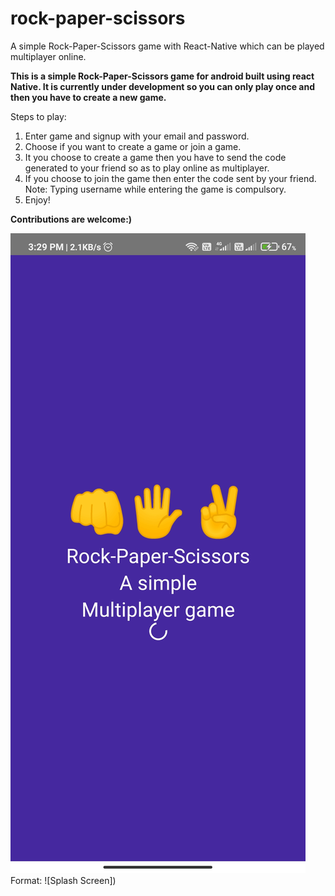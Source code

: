 # rock-paper-scissors
A simple Rock-Paper-Scissors game with React-Native which can be played multiplayer online.

**This is a simple Rock-Paper-Scissors game for android built using react Native. 
It is currently under development so you can only play once and then you have to create a new game.**

Steps to play: 
  1. Enter game and signup with your email and password.
  1. Choose if you want to create a game or join a game.
  1. It you choose to create a game then you have to send the code generated to your friend so as to play online as multiplayer.
  1. If you choose to join the game then enter the code sent by your friend.
  Note: Typing username while entering the game is compulsory.
  1. Enjoy!
  
**Contributions are welcome:)**

![GitHub Logo](/images/splash.jpg)
Format: ![Splash Screen])

